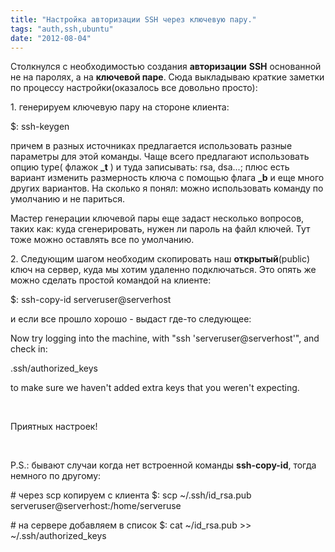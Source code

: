 ```yaml
---
title: "Настройка авторизации SSH через ключевую пару."
tags: "auth,ssh,ubuntu"
date: "2012-08-04"
---
```


Столкнулся с необходимостью создания **авторизации** **SSH** основанной не на паролях, а на **ключевой паре**. Сюда выкладываю краткие заметки по процессу настройки(оказалось все довольно просто):

1\. генерируем ключевую пару на стороне клиента:

$: ssh-keygen

причем в разных источниках предлагается использовать разные параметры для этой команды. Чаще всего предлагают использовать опцию type( флажок **_t** ) и туда записывать: rsa, dsa...; плюс есть вариант изменить размерность ключа с помощью флага **_b** и еще много других вариантов. На сколько я понял: можно использовать команду по умолчанию и не париться.

Мастер генерации ключевой пары еще задаст несколько вопросов, таких как: куда сгенерировать, нужен ли пароль на файл ключей. Тут тоже можно оставлять все по умолчанию.

2\. Следующим шагом необходим скопировать наш **открытый**(public) ключ на сервер, куда мы хотим удаленно подключаться. Это опять же можно сделать простой командой на клиенте:

$: ssh-copy-id serveruser@serverhost

и если все прошло хорошо - выдаст где-то следующее:

Now try logging into the machine, with "ssh 'serveruser@serverhost'", and check in:

  .ssh/authorized_keys

to make sure we haven't added extra keys that you weren't expecting.

 

Приятных настроек!

 

P.S.: бывают случаи когда нет встроенной команды **ssh-copy-id**, тогда немного по другому:

\# через scp копируем с клиента
$: scp ~/.ssh/id_rsa.pub serveruser@serverhost:/home/serveruse

\# на сервере добавляем в список
$: cat ~/id_rsa.pub >> ~/.ssh/authorized_keys
